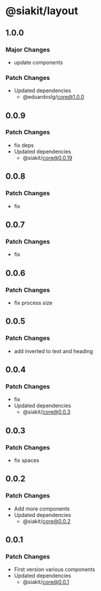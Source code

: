 # @siakit/layout

## 1.0.0

### Major Changes

- update components

### Patch Changes

- Updated dependencies
  - @eduardoslg/core@1.0.0

## 0.0.9

### Patch Changes

- fix deps
- Updated dependencies
  - @siakit/core@0.0.19

## 0.0.8

### Patch Changes

- fix

## 0.0.7

### Patch Changes

- fix

## 0.0.6

### Patch Changes

- fix process size

## 0.0.5

### Patch Changes

- add inverted to text and heading

## 0.0.4

### Patch Changes

- fix
- Updated dependencies
  - @siakit/core@0.0.3

## 0.0.3

### Patch Changes

- fix spaces

## 0.0.2

### Patch Changes

- Add more components
- Updated dependencies
  - @siakit/core@0.0.2

## 0.0.1

### Patch Changes

- First version various components
- Updated dependencies
  - @siakit/core@0.0.1
